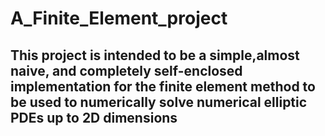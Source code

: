 # A_Finite_Element_project
## This project is intended to be a simple,almost naive, and completely self-enclosed implementation for the finite element method to be used to numerically solve numerical elliptic PDEs up to 2D dimensions